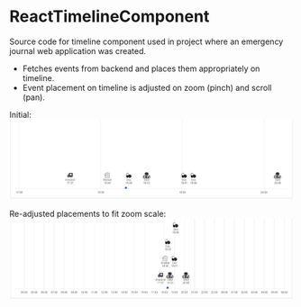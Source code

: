 # ReactTimelineComponent
Source code for timeline component used in project where an emergency journal web application was created.

- Fetches events from backend and places them appropriately on timeline.
- Event placement on timeline is adjusted on zoom (pinch) and scroll (pan).

Initial:
![alt text](https://github.com/ErikJareman/ReactTimelineComponent/blob/main/ex1.JPG)

Re-adjusted placements to fit zoom scale:
![alt text](https://github.com/ErikJareman/ReactTimelineComponent/blob/main/ex2.JPG)
